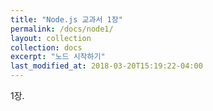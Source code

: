 ```yaml
---
title: "Node.js 교과서 1장"
permalink: /docs/node1/
layout: collection
collection: docs
excerpt: "노드 시작하기"
last_modified_at: 2018-03-20T15:19:22-04:00
---
```


1장.
